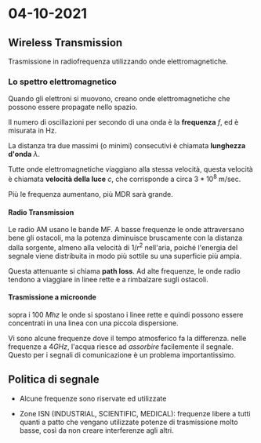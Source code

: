 # 04-10-2021

## Wireless Transmission

Trasmissione in radiofrequenza utilizzando onde elettromagnetiche.


### Lo spettro elettromagnetico

Quando gli elettroni si muovono, creano onde elettromagnetiche che possono essere propagate nello spazio.

Il numero di oscillazioni per secondo di una onda è la **frequenza** $f$, ed è misurata in Hz.

La distanza tra due massimi (o minimi) consecutivi è chiamata **lunghezza d'onda** $\lambda$.

Tutte onde elettromagnetiche viaggiano alla stessa velocità, questa velocità è chiamata **velocità della luce** $c$, che corrisponde a circa $3 * 10^8$ m/sec.

Più le frequenza aumentano, più MDR sarà grande. 

#### Radio Transmission

Le radio AM usano le bande MF.
A basse frequenze le onde attraversano bene gli ostacoli, ma la potenza diminuisce bruscamente con la distanza dalla sorgente, almeno alla velocità di $1/r^2$ nell'aria, poiché l'energia del segnale viene distribuita in modo più sottile su una superficie più ampia.

Questa attenuante si chiama **path loss**. Ad alte frequenze, le onde radio tendono a viaggiare in linee rette e a rimbalzare sugli ostacoli.


#### Trasmissione a microonde
sopra i 100 $Mhz$ le onde si spostano i linee rette e quindi possono essere concentrati in una linea con una piccola dispersione.

Vi sono alcune frequenze dove il tempo atmosferico fa la differenza.
nelle frequenze a $4GHz$, l'acqua riesce ad *assorbire* facilemente il segnale.
Questo per i segnali di comunicazione è un problema importantissimo.

## Politica di segnale
- Alcune frequenze sono riservate ed utilizzate

- Zone ISN (INDUSTRIAL, SCIENTIFIC, MEDICAL):
	frequenze libere a tutti quanti a patto che vengano utilizzate potenze di trasmissione molto basse, così da non creare interferenze agli altri.









